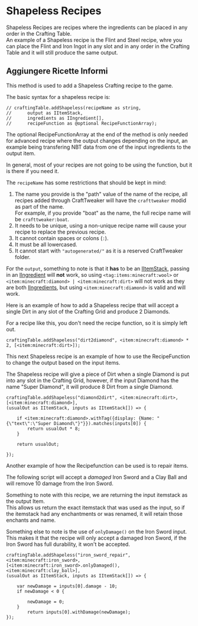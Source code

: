 # Shapeless Recipes

Shapeless Recipes are recipes where the ingredients can be placed in any order in the Crafting Table.  
An example of a Shapeless recipe is the Flint and Steel recipe, whre you can place the Flint and Iron Ingot in any slot and in any order in the Crafting Table and it will still produce the same output.

## Aggiungere Ricette Informi

This method is used to add a Shapeless Crafting recipe to the game.

The basic syntax for a shapeless recipe is:

```zenscript
// craftingTable.addShapeless(recipeName as string,
//      output as IItemStack,
//      ingredients as IIngredient[],
//      recipeFunction as @optional RecipeFunctionArray);
```

The optional RecipeFunctionArray at the end of the method is only needed for advanced recipe where the output changes depending on the input, an example being transfering NBT data from one of the input ingredients to the output item.

In general, most of your recipes are not going to be using the function, but it is there if you need it.

The `recipeName` has some restrictions that should be kept in mind:

1. The name you provide is the "path" value of the name of the recipe, all recipes added through CraftTweaker will have the `crafttweaker` modid as part of the name.<br/>For example, if you provide "boat" as the name, the full recipe name will be `crafttweaker:boat`.
2. It needs to be unique, using a non-unique recipe name will cause your recipe to replace the previous recipe.
3. It cannot contain spaces or colons (`:`).
4. It must be all lowercased.
5. It cannot start with `"autogenerated/"` as it is a reserved CraftTweaker folder.

For the `output`, something to note is that it **has** to be an [IItemStack](/vanilla/api/items/IItemStack/), passing in an [IIngredient](/vanilla/api/items/IIngredient/) will **not** work, so using `<tag:items:minecraft:wool>` or `<item:minecraft:diamond> | <item:minecraft:dirt>` will not work as they are both [IIngredients](/vanilla/api/items/IIngredient/), but using `<item:minecraft:diamond>` is valid and will work.

Here is an example of how to add a Shapeless recipe that will accept a single Dirt in any slot of the Crafting Grid and produce 2 Diamonds.

For a recipe like this, you don't need the recipe function, so it is simply left out.

```zenscript
craftingTable.addShapeless("dirt2diamond", <item:minecraft:diamond> * 2, [<item:minecraft:dirt>]);
```

This next Shapeless recipe is an example of how to use the RecipeFunction to change the output based on the input items.

The Shapeless recipe will give a piece of Dirt when a single Diamond is put into any slot in the Crafting Grid, however, if the input Diamond has the name "Super Diamond", it will produce 8 Dirt from a single Diamond.

```zenscript
craftingTable.addShapeless("diamond2dirt", <item:minecraft:dirt>, [<item:minecraft:diamond>],
(usualOut as IItemStack, inputs as IItemStack[]) => {

    if <item:minecraft:diamond>.withTag({display: {Name: "{\"text\":\"Super Diamond\"}"}}).matches(inputs[0]) {
        return usualOut * 8;
    }

    return usualOut;

});
```

Another example of how the Recipefunction can be used is to repair items.

The following script will accept a _damaged_ Iron Sword and a Clay Ball and will remove 10 damage from the Iron Sword.

Something to note with this recipe, we are returning the input itemstack as the output Item.  
This allows us return the exact itemstack that was used as the input, so if the itemstack had any enchantments or was renamed, it will retain those enchants and name.

Something else to note is the use of `onlyDamage()` on the Iron Sword input.  
This makes it that the recipe will only accept a damaged Iron Sword, if the Iron Sword has full durability, it won't be accepted.

```zenscript
craftingTable.addShapeless("iron_sword_repair", <item:minecraft:iron_sword>, 
[<item:minecraft:iron_sword>.onlyDamaged(), <item:minecraft:clay_ball>],
(usualOut as IItemStack, inputs as IItemStack[]) => {

    var newDamage = inputs[0].damage - 10;
    if newDamage < 0 {

        newDamage = 0;
    }
        return inputs[0].withDamage(newDamage);
});
```
